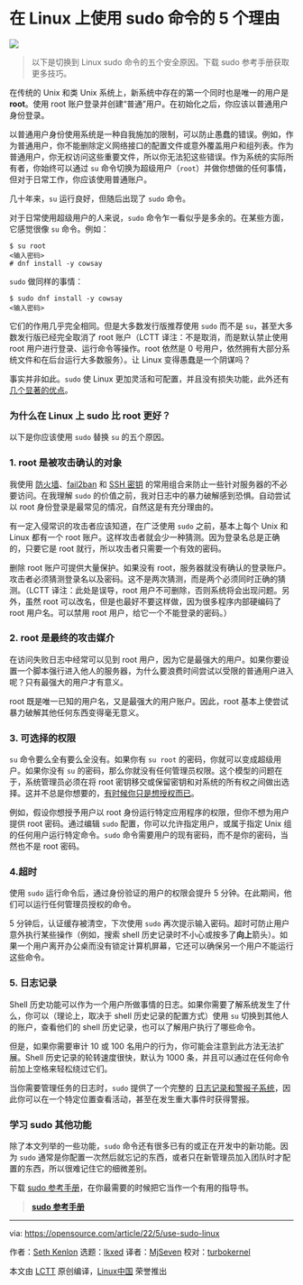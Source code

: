 [#]: subject: "5 reasons to use sudo on Linux"
[#]: via: "https://opensource.com/article/22/5/use-sudo-linux"
[#]: author: "Seth Kenlon https://opensource.com/users/seth"
[#]: collector: "lkxed"
[#]: translator: "MjSeven"
[#]: reviewer: "turbokernel"
[#]: publisher: "wxy"
[#]: url: "https://linux.cn/article-14634-1.html"

在 Linux 上使用 sudo 命令的 5 个理由
======

![](https://img.linux.net.cn/data/attachment/album/202205/25/112907rfzfc3gqppx8p61n.jpg)

> 以下是切换到 Linux sudo 命令的五个安全原因。下载 sudo 参考手册获取更多技巧。

在传统的 Unix 和类 Unix 系统上，新系统中存在的第一个同时也是唯一的用户是 **root**。使用 root 账户登录并创建“普通”用户。在初始化之后，你应该以普通用户身份登录。

以普通用户身份使用系统是一种自我施加的限制，可以防止愚蠢的错误。例如，作为普通用户，你不能删除定义网络接口的配置文件或意外覆盖用户和组列表。作为普通用户，你无权访问这些重要文件，所以你无法犯这些错误。作为系统的实际所有者，你始终可以通过 `su` 命令切换为超级用户（`root`）并做你想做的任何事情，但对于日常工作，你应该使用普通账户。

几十年来，`su` 运行良好，但随后出现了 `sudo` 命令。

对于日常使用超级用户的人来说，`sudo` 命令乍一看似乎是多余的。在某些方面，它感觉很像 `su` 命令。例如：

```
$ su root
<输入密码>
# dnf install -y cowsay
```

`sudo` 做同样的事情：

```
$ sudo dnf install -y cowsay
<输入密码>
```

它们的作用几乎完全相同。但是大多数发行版推荐使用 `sudo` 而不是 `su`，甚至大多数发行版已经完全取消了 root 账户（LCTT 译注：不是取消，而是默认禁止使用 root 用户进行登录、运行命令等操作。root 依然是 0 号用户，依然拥有大部分系统文件和在后台运行大多数服务）。让 Linux 变得愚蠢是一个阴谋吗？

事实并非如此。`sudo` 使 Linux 更加灵活和可配置，并且没有损失功能，此外还有 [几个显著的优点][2]。

### 为什么在 Linux 上 sudo 比 root 更好？

以下是你应该使用 `sudo` 替换 `su` 的五个原因。

### 1. root 是被攻击确认的对象

我使用 [防火墙][3]、[fail2ban][4] 和 [SSH 密钥][5] 的常用组合来防止一些针对服务器的不必要访问。在我理解 `sudo` 的价值之前，我对日志中的暴力破解感到恐惧。自动尝试以 root 身份登录是最常见的情况，自然这是有充分理由的。

有一定入侵常识的攻击者应该知道，在广泛使用 `sudo` 之前，基本上每个 Unix 和 Linux 都有一个 root 账户。这样攻击者就会少一种猜测。因为登录名总是正确的，只要它是 root 就行，所以攻击者只需要一个有效的密码。

删除 root 账户可提供大量保护。如果没有 root，服务器就没有确认的登录账户。攻击者必须猜测登录名以及密码。这不是两次猜测，而是两个必须同时正确的猜测。（LCTT 译注：此处是误导，root 用户不可删除，否则系统将会出现问题。另外，虽然 root 可以改名，但是也最好不要这样做，因为很多程序内部硬编码了 root 用户名。可以禁用 root 用户，给它一个不能登录的密码。）

### 2. root 是最终的攻击媒介

在访问失败日志中经常可以见到 root 用户，因为它是最强大的用户。如果你要设置一个脚本强行进入他人的服务器，为什么要浪费时间尝试以受限的普通用户进入呢？只有最强大的用户才有意义。

root 既是唯一已知的用户名，又是最强大的用户账户。因此，root 基本上使尝试暴力破解其他任何东西变得毫无意义。

### 3. 可选择的权限

`su` 命令要么全有要么全没有。如果你有 `su root` 的密码，你就可以变成超级用户。如果你没有 `su` 的密码，那么你就没有任何管理员权限。这个模型的问题在于，系统管理员必须在将 root 密钥移交或保留密钥和对系统的所有权之间做出选择。这并不总是你想要的，[有时候你只是想授权而已][6]。

例如，假设你想授予用户以 root 身份运行特定应用程序的权限，但你不想为用户提供 root 密码。通过编辑 `sudo` 配置，你可以允许指定用户，或属于指定 Unix 组的任何用户运行特定命令。`sudo` 命令需要用户的现有密码，而不是你的密码，当然也不是 root 密码。

### 4.超时

使用 `sudo` 运行命令后，通过身份验证的用户的权限会提升 5 分钟。在此期间，他们可以运行任何管理员授权的命令。

5 分钟后，认证缓存被清空，下次使用 `sudo` 再次提示输入密码。超时可防止用户意外执行某些操作（例如，搜索 shell 历史记录时不小心或按多了**向上**箭头）。如果一个用户离开办公桌而没有锁定计算机屏幕，它还可以确保另一个用户不能运行这些命令。

### 5. 日志记录

Shell 历史功能可以作为一个用户所做事情的日志。如果你需要了解系统发生了什么，你可以（理论上，取决于 shell 历史记录的配置方式）使用 `su` 切换到其他人的账户，查看他们的 shell 历史记录，也可以了解用户执行了哪些命令。

但是，如果你需要审计 10 或 100 名用户的行为，你可能会注意到此方法无法扩展。Shell 历史记录的轮转速度很快，默认为 1000 条，并且可以通过在任何命令前加上空格来轻松绕过它们。

当你需要管理任务的日志时，`sudo` 提供了一个完整的 [日志记录和警报子系统][7]，因此你可以在一个特定位置查看活动，甚至在发生重大事件时获得警报。

### 学习 sudo 其他功能

除了本文列举的一些功能，`sudo` 命令还有很多已有的或正在开发中的新功能。因为 `sudo` 通常是你配置一次然后就忘记的东西，或者只在新管理员加入团队时才配置的东西，所以很难记住它的细微差别。

下载 [sudo 参考手册][8]，在你最需要的时候把它当作一个有用的指导书。

> **[sudo 参考手册][8]**

--------------------------------------------------------------------------------

via: https://opensource.com/article/22/5/use-sudo-linux

作者：[Seth Kenlon][a]
选题：[lkxed][b]
译者：[MjSeven](https://github.com/MjSeven)
校对：[turbokernel](https://github.com/turbokernel)

本文由 [LCTT](https://github.com/LCTT/TranslateProject) 原创编译，[Linux中国](https://linux.cn/) 荣誉推出

[a]: https://opensource.com/users/seth
[b]: https://github.com/lkxed
[1]: https://opensource.com/sites/default/files/lead-images/command_line_prompt.png
[2]: https://opensource.com/article/19/10/know-about-sudo
[3]: https://www.redhat.com/sysadmin/secure-linux-network-firewall-cmd
[4]: https://www.redhat.com/sysadmin/protect-systems-fail2ban
[5]: https://opensource.com/article/20/2/ssh-tools
[6]: https://opensource.com/article/17/12/using-sudo-delegate
[7]: https://opensource.com/article/19/10/know-about-sudo
[8]: https://opensource.com/downloads/linux-sudo-cheat-sheet
